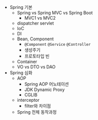 - Spring 기본
   - Spring vs Spring MVC vs Spring Boot
      - MVC1 vs MVC2
   - dispatcher servlet
   - IoC
   - DI
   - Bean, Component
      - `@Component` `@Service` `@Controller`
      - 생성주기
      - 프로토타입 빈
   - Container
   - VO vs DTO vs DAO
- Spring 심화
   - AOP
      - Spring AOP 어노테이션
      - JDK Dynamic Proxy
      - CGLIB
   - interceptor 
      - filter와 차이점
   - Spring 전체 동작과정
